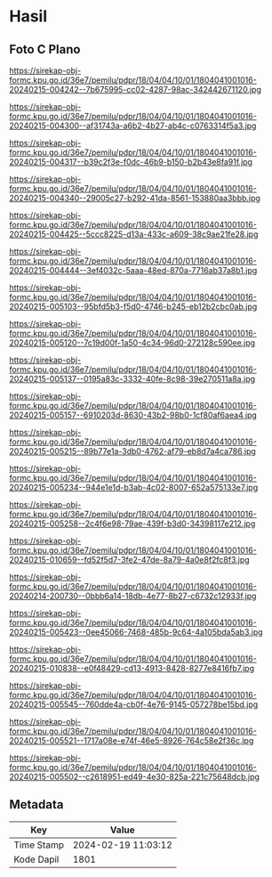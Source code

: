 # Hasil

## Foto C Plano

https://sirekap-obj-formc.kpu.go.id/36e7/pemilu/pdpr/18/04/04/10/01/1804041001016-20240215-004242--7b675995-cc02-4287-98ac-342442671120.jpg

https://sirekap-obj-formc.kpu.go.id/36e7/pemilu/pdpr/18/04/04/10/01/1804041001016-20240215-004300--af31743a-a6b2-4b27-ab4c-c0763314f5a3.jpg

https://sirekap-obj-formc.kpu.go.id/36e7/pemilu/pdpr/18/04/04/10/01/1804041001016-20240215-004317--b39c2f3e-f0dc-46b9-b150-b2b43e8fa91f.jpg

https://sirekap-obj-formc.kpu.go.id/36e7/pemilu/pdpr/18/04/04/10/01/1804041001016-20240215-004340--29005c27-b292-41da-8561-153880aa3bbb.jpg

https://sirekap-obj-formc.kpu.go.id/36e7/pemilu/pdpr/18/04/04/10/01/1804041001016-20240215-004425--5ccc8225-d13a-433c-a609-38c9ae21fe28.jpg

https://sirekap-obj-formc.kpu.go.id/36e7/pemilu/pdpr/18/04/04/10/01/1804041001016-20240215-004444--3ef4032c-5aaa-48ed-870a-7716ab37a8b1.jpg

https://sirekap-obj-formc.kpu.go.id/36e7/pemilu/pdpr/18/04/04/10/01/1804041001016-20240215-005103--95bfd5b3-f5d0-4746-b245-eb12b2cbc0ab.jpg

https://sirekap-obj-formc.kpu.go.id/36e7/pemilu/pdpr/18/04/04/10/01/1804041001016-20240215-005120--7c19d00f-1a50-4c34-96d0-272128c590ee.jpg

https://sirekap-obj-formc.kpu.go.id/36e7/pemilu/pdpr/18/04/04/10/01/1804041001016-20240215-005137--0195a83c-3332-40fe-8c98-39e270511a8a.jpg

https://sirekap-obj-formc.kpu.go.id/36e7/pemilu/pdpr/18/04/04/10/01/1804041001016-20240215-005157--6910203d-8630-43b2-98b0-1cf80af6aea4.jpg

https://sirekap-obj-formc.kpu.go.id/36e7/pemilu/pdpr/18/04/04/10/01/1804041001016-20240215-005215--89b77e1a-3db0-4762-af79-eb8d7a4ca786.jpg

https://sirekap-obj-formc.kpu.go.id/36e7/pemilu/pdpr/18/04/04/10/01/1804041001016-20240215-005234--944e1e1d-b3ab-4c02-8007-652a575133e7.jpg

https://sirekap-obj-formc.kpu.go.id/36e7/pemilu/pdpr/18/04/04/10/01/1804041001016-20240215-005258--2c4f6e98-79ae-439f-b3d0-34398117e212.jpg

https://sirekap-obj-formc.kpu.go.id/36e7/pemilu/pdpr/18/04/04/10/01/1804041001016-20240215-010659--fd52f5d7-3fe2-47de-8a79-4a0e8f2fc8f3.jpg

https://sirekap-obj-formc.kpu.go.id/36e7/pemilu/pdpr/18/04/04/10/01/1804041001016-20240214-200730--0bbb6a14-18db-4e77-8b27-c6732c12933f.jpg

https://sirekap-obj-formc.kpu.go.id/36e7/pemilu/pdpr/18/04/04/10/01/1804041001016-20240215-005423--0ee45066-7468-485b-9c64-4a105bda5ab3.jpg

https://sirekap-obj-formc.kpu.go.id/36e7/pemilu/pdpr/18/04/04/10/01/1804041001016-20240215-010838--e0f48429-cd13-4913-8428-8277e8416fb7.jpg

https://sirekap-obj-formc.kpu.go.id/36e7/pemilu/pdpr/18/04/04/10/01/1804041001016-20240215-005545--760dde4a-cb0f-4e76-9145-057278be15bd.jpg

https://sirekap-obj-formc.kpu.go.id/36e7/pemilu/pdpr/18/04/04/10/01/1804041001016-20240215-005521--1717a08e-e74f-46e5-8926-764c58e2f36c.jpg

https://sirekap-obj-formc.kpu.go.id/36e7/pemilu/pdpr/18/04/04/10/01/1804041001016-20240215-005502--c2618951-ed49-4e30-825a-221c75648dcb.jpg


## Metadata

| Key        | Value               |
| ---------- | ------------------- |
| Time Stamp | 2024-02-19 11:03:12 |
| Kode Dapil | 1801                |



